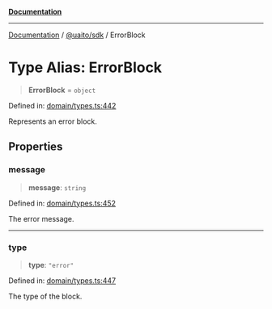 [**Documentation**](../../../README.md)

***

[Documentation](../../../README.md) / [@uaito/sdk](../README.md) / ErrorBlock

# Type Alias: ErrorBlock

> **ErrorBlock** = `object`

Defined in: [domain/types.ts:442](https://github.com/elribonazo/uaito/blob/31c0fa3f3740ebed4d8141441f73c3b47e4aa6f9/packages/sdk/src/domain/types.ts#L442)

Represents an error block.

## Properties

### message

> **message**: `string`

Defined in: [domain/types.ts:452](https://github.com/elribonazo/uaito/blob/31c0fa3f3740ebed4d8141441f73c3b47e4aa6f9/packages/sdk/src/domain/types.ts#L452)

The error message.

***

### type

> **type**: `"error"`

Defined in: [domain/types.ts:447](https://github.com/elribonazo/uaito/blob/31c0fa3f3740ebed4d8141441f73c3b47e4aa6f9/packages/sdk/src/domain/types.ts#L447)

The type of the block.
